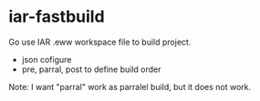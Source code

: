 iar-fastbuild
=============

Go use IAR .eww workspace file to build project.

* json cofigure
* pre, parral, post to define build order

Note: I want "parral" work as parralel build, but it does not work.
